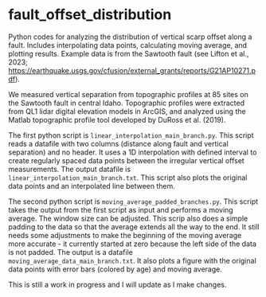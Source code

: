 # fault_offset_distribution
Python codes for analyzing the distribution of vertical scarp offset along a fault. Includes interpolating data points, calculating moving average, and plotting results. Example data is from the Sawtooth fault (see Lifton et al., 2023; https://earthquake.usgs.gov/cfusion/external_grants/reports/G21AP10271.pdf). 

We measured vertical separation from topographic profiles at 85 sites on the Sawtooth fault in central Idaho. Topographic profiles were extracted from QL1 lidar digital elevation models in ArcGIS, and analyzed using the Matlab topographic profile tool developed by DuRoss et al. (2019). 

The first python script is `linear_interpolation_main_branch.py`. This script reads a datafile with two columns (distance along fault and vertical separation) and no header. It uses a 1D interpolation with defined interval to create regularly spaced data points between the irregular vertical offset measurements. The output datafile is `linear_interpolation_main_branch.txt`. This script also plots the original data points and an interpolated line between them.

The second python script is `moving_average_padded_branches.py`. This script takes the output from the first script as input and performs a moving average. The window size can be adjusted. This scrip also does a simple padding to the data so that the average extends all the way to the end. It still needs some adjustments to make the beginning of the moving average more accurate - it currently started at zero because the left side of the data is not padded. The output is a datafile `moving_average_data_main_branch.txt`. It also plots a figure with the original data points with error bars (colored by age) and moving average.

This is still a work in progress and I will update as I make changes.
